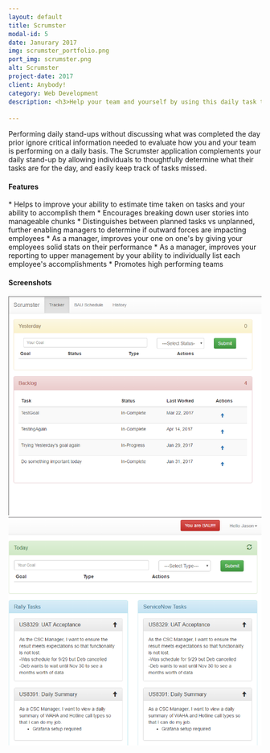 ```yaml
---
layout: default
title: Scrumster
modal-id: 5
date: Janurary 2017
img: scrumster_portfolio.png
port_img: scrumster.png
alt: Scrumster
project-date: 2017
client: Anybody!
category: Web Development
description: <h3>Help your team and yourself by using this daily task tracker</h3> 

---
```

Performing daily stand-ups without discussing what was completed the day prior ignore critical information needed to evaluate how you and your team is performing on a daily basis. The Scrumster application complements your daily stand-up by allowing individuals to thoughtfully determine what their tasks are for the day, and easily keep track of tasks missed.

<h4>Features</h4>
* Helps to improve your ability to estimate time taken on tasks and your ability to accomplish them
* Encourages breaking down user stories into manageable chunks
* Distinguishes between planned tasks vs unplanned, further enabling managers to determine if outward forces are impacting employees
* As a manager, improves your one on one's by giving your employees solid stats on their performance
* As a manager, improves your reporting to upper management by your ability to individually list each employee's accomplishments
* Promotes high performing teams 

<h4>Screenshots</h4>
<img src='img/portfolio/scrumster_1.png' class='img-responsive img-centered'/>
<img src='img/portfolio/scrumster_2.png' class='img-responsive img-centered'/>
